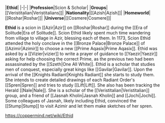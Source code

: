 |**Ethid**|
|-|-|
|**Profession**|Scion & Scholar|
|**Groups**|[[Veristitalian\|Veristitalians]]|
|**Nationality**|[[Azish\|Azish]]|
|**Homeworld**|[[Roshar\|Roshar]]|
|**Universe**|[[Cosmere\|Cosmere]]|

**Ethid** is a scion in [[Azir\|Azir]] on [[Roshar\|Roshar]] during the [[Era of Solitude\|Era of Solitude]].
Scion Ethid likely spent much time wandering from village to village in Azir, blessing each of them. In 1173, Scion Ethid attended the holy conclave in the [[Bronze Palace\|Bronze Palace]] of [[Azimir\|Azimir]] to choose a new [[Prime Aqasix\|Prime Aqasix]]. Ethid was asked by a [[Vizier\|vizier]] to write a prayer of guidance to [[Yaezir\|Yaezir]] asking for help choosing the correct Prime, as the previous two had been assassinated by the [[Szeth\|One All White]].
Ethid is a scholar that studies men of conquest, especially great kings like [[Gavilar\|Gavilar]]. Upon the arrival of the [[Knights Radiant\|Knights Radiant]] she starts to study them. She intends to create detailed drawings of each Radiant Order's [[Spren\|Spren]] and tries to study [[Lift\|Lift]]. She also has been tracking the Herald [[Nale\|Nale]].
She is a scholar of the [[Veristitalian\|Veristitalian]] group, and a friend of [[Jasnah Kholin\|Jasnah Kholin]] and [[Jochi\|Jochi]].
Some colleagues of Jasnah, likely including Ethid, convinced the [[Stump\|Stump]] to visit Azimir and let them make sketches of her spren.



https://coppermind.net/wiki/Ethid